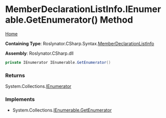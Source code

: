 <a name="_top"></a>

# MemberDeclarationListInfo\.IEnumerable\.GetEnumerator\(\) Method

[Home](../../../../../README.md#_top)

**Containing Type**: Roslynator\.CSharp\.Syntax\.[MemberDeclarationListInfo](../README.md#_top)

**Assembly**: Roslynator\.CSharp\.dll

```csharp
private IEnumerator IEnumerable.GetEnumerator()
```

### Returns

System\.Collections\.[IEnumerator](https://docs.microsoft.com/en-us/dotnet/api/system.collections.ienumerator)

### Implements

* System\.Collections\.[IEnumerable.GetEnumerator](https://docs.microsoft.com/en-us/dotnet/api/system.collections.ienumerable.getenumerator)
